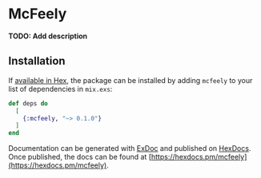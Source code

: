 # McFeely

**TODO: Add description**

## Installation

If [available in Hex](https://hex.pm/docs/publish), the package can be installed
by adding `mcfeely` to your list of dependencies in `mix.exs`:

```elixir
def deps do
  [
    {:mcfeely, "~> 0.1.0"}
  ]
end
```

Documentation can be generated with [ExDoc](https://github.com/elixir-lang/ex_doc)
and published on [HexDocs](https://hexdocs.pm). Once published, the docs can
be found at [https://hexdocs.pm/mcfeely](https://hexdocs.pm/mcfeely).

